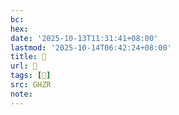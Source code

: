 ```yaml
---
bc:
hex:
date: '2025-10-13T11:31:41+08:00'
lastmod: '2025-10-14T06:42:24+08:00'
title: 󰪕
url: 󰪕
tags: [𥻉]
src: GHZR
note:
---
```

